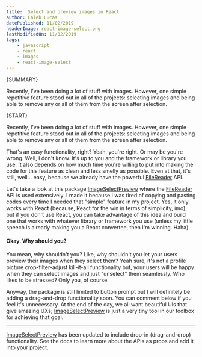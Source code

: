 ```yaml
---
title:  Select and preview images in React
author: Caleb Lucas
datePublished: 11/02/2019
headerImage: react-image-select.png
lastModifiedOn: 11/02/2019
tags: 
    - javascript
    - react
    - images
    - react-image-select
---
```


{SUMMARY}

Recently, I've been doing a lot of stuff with images. However, one simple repetitive feature stood out in all of the projects: selecting images and being able to remove any or all of them from the screen after selection.

{START}

Recently, I've been doing a lot of stuff with images. However, one simple repetitive feature stood out in all of the projects: selecting images and being able to remove any or all of them from the screen after selection.

That's an easy functionality, right? Yeah, you're right. Or may be you're wrong. Well, I don't know. It's up to you and the framework or library you use. It also depends on how much time you're willing to put into making the code for this feature as clean and less smelly as possible. Even at that, it's still, well... easy, because we already have the powerful [FileReader](https://developer.mozilla.org/en/docs/Web/API/FileReader) API.

Let's take a look at this package [ImageSelectPreview](https://github.com/cmdlucas/react-image-select-pv) where the [FileReader](https://developer.mozilla.org/en/docs/Web/API/FileReader) API is used extensively. I made it because I was tired of copying and pasting codes every time I needed that "simple" feature in my project. Yes, it only works with React (because, React for the win in terms of simplicity, imo), but if you don't use React, you can take advantage of this idea and build one that works with whatever library or framework you use (unless my little speech is already making you a React convertee, then I'm winning. Haha).

#### Okay. Why should you? 

You mean, why shouldn't you? Like, why shouldn't you let your users preview their images when they select them? Yeah sure, it's not a profile picture crop-filter-adjust kill-it-all functionality but, your users will be happy when they can select images and just "unselect" them seamlessly. Who likes to be stressed? Only you, of course.

Anyway, the package is still limited to button prompt but I will definitely be adding a drag-and-drop functionality soon. You can comment below if you feel it's unnecessary. At the end of the day, we all want beautiful UIs that give amazing UXs; [ImageSelectPreview](https://github.com/cmdlucas/react-image-select-pv) is just a very tiny tool in our toolbox for achieving that goal.

__________________________________________________________________________

[ImageSelectPreview](https://github.com/cmdlucas/react-image-select-pv) has been updated to include drop-in (drag-and-drop) functionality. See the docs to learn more about the APIs as props and add it into your project.